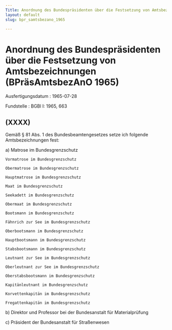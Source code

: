 ```yaml
---
Title: Anordnung des Bundespräsidenten über die Festsetzung von Amtsbezeichnungen
layout: default
slug: bpr_samtsbezano_1965

---
```


# Anordnung des Bundespräsidenten über die Festsetzung von Amtsbezeichnungen (BPräsAmtsbezAnO 1965)

Ausfertigungsdatum
:   1965-07-28

Fundstelle
:   BGBl I: 1965, 663



## (XXXX)

Gemäß § 81 Abs. 1 des Bundesbeamtengesetzes setze ich folgende
Amtsbezeichnungen fest:

a)  Matrose im Bundesgrenzschutz

    Vormatrose im Bundesgrenzschutz

    Obermatrose im Bundesgrenzschutz

    Hauptmatrose im Bundesgrenzschutz

    Maat im Bundesgrenzschutz

    Seekadett im Bundesgrenzschutz

    Obermaat im Bundesgrenzschutz

    Bootsmann im Bundesgrenzschutz

    Fähnrich zur See im Bundesgrenzschutz

    Oberbootsmann im Bundesgrenzschutz

    Hauptbootsmann im Bundesgrenzschutz

    Stabsbootsmann im Bundesgrenzschutz

    Leutnant zur See im Bundesgrenzschutz

    Oberleutnant zur See im Bundesgrenzschutz

    Oberstabsbootsmann im Bundesgrenzschutz

    Kapitänleutnant im Bundesgrenzschutz

    Korvettenkapitän im Bundesgrenzschutz

    Fregattenkapitän im Bundesgrenzschutz


b)  Direktor und Professor bei der Bundesanstalt für Materialprüfung


c)  Präsident der Bundesanstalt für Straßenwesen




